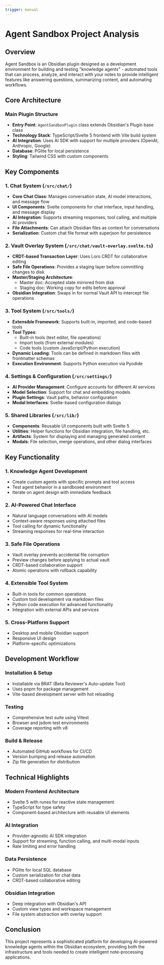 ```yaml
---
trigger: manual
---
```


# Agent Sandbox Project Analysis

## Overview

Agent Sandbox is an Obsidian plugin designed as a development environment for building and testing "knowledge agents" - automated tools that can process, analyze, and interact with your notes to provide intelligent features like answering questions, summarizing content, and automating workflows.

## Core Architecture

### Main Plugin Structure

- **Entry Point**: `AgentSandboxPlugin` class extends Obsidian's Plugin base class
- **Technology Stack**: TypeScript/Svelte 5 frontend with Vite build system
- **AI Integration**: Uses AI SDK with support for multiple providers (OpenAI, Anthropic, Google)
- **Database**: PGlite for local persistence
- **Styling**: Tailwind CSS with custom components

## Key Components

### 1. Chat System (`/src/chat/`)

- **Core Chat Class**: Manages conversation state, AI model interactions, and message flow
- **UI Components**: Svelte components for chat interface, input handling, and message display
- **AI Integration**: Supports streaming responses, tool calling, and multiple AI providers
- **File Attachments**: Can attach Obsidian files as context for conversations
- **Serialization**: Custom chat file format with superjson for persistence

### 2. Vault Overlay System (`/src/chat/vault-overlay.svelte.ts`)

- **CRDT-based Transaction Layer**: Uses Loro CRDT for collaborative editing
- **Safe File Operations**: Provides a staging layer before committing changes to disk
- **Master/Staging Architecture**:
  - Master doc: Accepted state mirrored from disk
  - Staging doc: Working copy for edits before approval
- **Obsidian Integration**: Swaps in for normal Vault API to intercept file operations

### 3. Tool System (`/src/tools/`)

- **Extensible Framework**: Supports built-in, imported, and code-based tools
- **Tool Types**:
  - Built-in tools (text editor, file operations)
  - Import tools (from external modules)
  - Code tools (custom JavaScript/Python execution)
- **Dynamic Loading**: Tools can be defined in markdown files with frontmatter schemas
- **Execution Environment**: Supports Python execution via Pyodide

### 4. Settings & Configuration (`/src/settings/`)

- **AI Provider Management**: Configure accounts for different AI services
- **Model Selection**: Support for chat and embedding models
- **Plugin Settings**: Vault paths, behavior configuration
- **Modal Interfaces**: Svelte-based configuration dialogs

### 5. Shared Libraries (`/src/lib/`)

- **Components**: Reusable UI components built with Svelte 5
- **Utilities**: Helper functions for Obsidian integration, file handling, etc.
- **Artifacts**: System for displaying and managing generated content
- **Modals**: File selection, merge operations, and other dialog interfaces

## Key Functionality

### 1. Knowledge Agent Development

- Create custom agents with specific prompts and tool access
- Test agent behavior in a sandboxed environment
- Iterate on agent design with immediate feedback

### 2. AI-Powered Chat Interface

- Natural language conversations with AI models
- Context-aware responses using attached files
- Tool calling for dynamic functionality
- Streaming responses for real-time interaction

### 3. Safe File Operations

- Vault overlay prevents accidental file corruption
- Preview changes before applying to actual vault
- CRDT-based collaboration support
- Atomic operations with rollback capability

### 4. Extensible Tool System

- Built-in tools for common operations
- Custom tool development via markdown files
- Python code execution for advanced functionality
- Integration with external APIs and services

### 5. Cross-Platform Support

- Desktop and mobile Obsidian support
- Responsive UI design
- Platform-specific optimizations

## Development Workflow

### Installation & Setup

- Installable via BRAT (Beta Reviewer's Auto-update Tool)
- Uses pnpm for package management
- Vite-based development server with hot reloading

### Testing

- Comprehensive test suite using Vitest
- Browser and jsdom test environments
- Coverage reporting with v8

### Build & Release

- Automated GitHub workflows for CI/CD
- Version bumping and release automation
- Zip file generation for distribution

## Technical Highlights

### Modern Frontend Architecture

- Svelte 5 with runes for reactive state management
- TypeScript for type safety
- Component-based architecture with reusable UI elements

### AI Integration

- Provider-agnostic AI SDK integration
- Support for streaming, function calling, and multi-modal inputs
- Rate limiting and error handling

### Data Persistence

- PGlite for local SQL database
- Custom serialization for chat data
- CRDT-based collaborative editing

### Obsidian Integration

- Deep integration with Obsidian's API
- Custom view types and workspace management
- File system abstraction with overlay support

## Conclusion

This project represents a sophisticated platform for developing AI-powered knowledge agents within the Obsidian ecosystem, providing both the infrastructure and tools needed to create intelligent note-processing applications.
